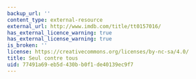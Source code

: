 ```yaml
---
backup_url: ''
content_type: external-resource
external_url: http://www.imdb.com/title/tt0157016/
has_external_licence_warning: true
has_external_license_warning: true
is_broken: ''
license: https://creativecommons.org/licenses/by-nc-sa/4.0/
title: Seul contre tous
uid: 77491a69-eb5d-430b-b0f1-de40139ec9f7
---
```

